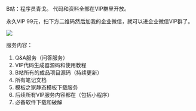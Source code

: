 B站：程序员青戈。 代码和资料全部在VIP群里开放。


永久VIP 99元，扫下方二维码然后加我的企业微信，就可以进企业微信VIP群了。

![](https://img-blog.csdnimg.cn/297ce70543654adfbcd34b2826e5801b.png)


服务内容：

1. Q&A服务（问答服务）
2. VIP代码生成器源码和使用教程
3. B站所有的成品项目源码（持续更新）
4. 所有笔记文档
5. 模板之家静态模板下载服务
6. 后续所有VIP服务内容都在（包括小程序）
7. 必备软件下载和破解
